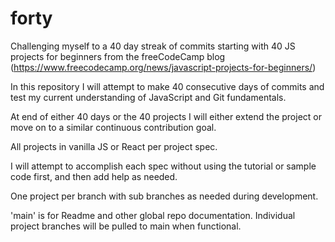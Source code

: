 # forty
Challenging myself to a 40 day streak of commits starting with 40 JS projects for beginners from the freeCodeCamp blog (https://www.freecodecamp.org/news/javascript-projects-for-beginners/)

In this repository I will attempt to make 40 consecutive days of commits and test my current understanding of JavaScript and Git fundamentals. 

At end of either 40 days or the 40 projects I will either extend the project or move on to a similar continuous contribution goal. 

All projects in vanilla JS or React per project spec. 

I will attempt to accomplish each spec without using the tutorial or sample code first, and then add help as needed. 

One project per branch with sub branches as needed during development.

'main' is for Readme and other global repo documentation. Individual project branches will be pulled to main when functional. 


